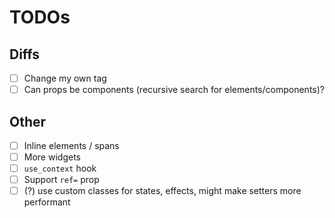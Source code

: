 # TODOs

## Diffs

- [ ] Change my own tag
- [ ] Can props be components (recursive search for elements/components)?

## Other

- [ ] Inline elements / spans
- [ ] More widgets
- [ ] `use_context` hook
- [ ] Support `ref=` prop
- [ ] (?) use custom classes for states, effects, might make setters more performant
